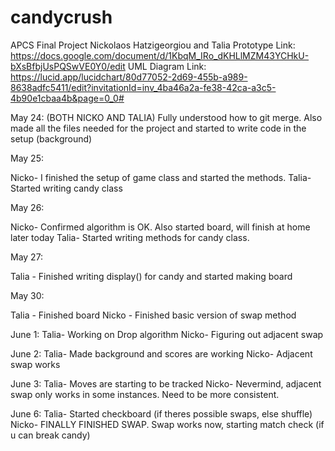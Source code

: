 # candycrush
APCS Final Project Nickolaos Hatzigeorgiou and Talia
Prototype Link: https://docs.google.com/document/d/1KbqM_IRo_dKHLlMZM43YCHkU-bXsBfbjUsPQSwVE0Y0/edit
UML Diagram Link: https://lucid.app/lucidchart/80d77052-2d69-455b-a989-8638adfc5411/edit?invitationId=inv_4ba46a2a-fe38-42ca-a3c5-4b90e1cbaa4b&page=0_0#


May 24: (BOTH NICKO AND TALIA) Fully understood how to git merge. Also made all the files needed for the project and started to write code in the setup (background)

May 25: 

Nicko- I finished the setup of game class and started the methods.
Talia- Started writing candy class

May 26:

Nicko- Confirmed algorithm is OK. Also started board, will finish at home later today
Talia- Started writing methods for candy class.

May 27:

Talia - Finished writing display() for candy and started making board

May 30:

Talia - Finished board
Nicko - Finished basic version of swap method


June 1:
Talia- Working on Drop algorithm
Nicko- Figuring out adjacent swap

June 2:
Talia- Made background and scores are working
Nicko- Adjacent swap works

June 3: 
Talia- Moves are starting to be tracked
Nicko- Nevermind, adjacent swap only works in some instances. Need to be more consistent.

June 6:
Talia- Started checkboard (if theres possible swaps, else shuffle)
Nicko- FINALLY FINISHED SWAP. Swap works now, starting match check (if u can break candy)
